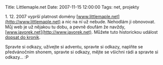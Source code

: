 Title: Littlemaple.net
Date: 2007-11-15 12:00:00
Tags: net, projekty

1\. 12. 2007 vyprší platnost domény [www.littlemaple.net](http://www.littlemaple.net) a nic na ní už nebude. Nehodlám ji obnovovat. Můj web je už nějakou tu dobu, a pevně doufám že navždy, [www.javorek.net](http://www.javorek.net). Můžete tuto historickou událost [dopsat do kronik](http://cs.wikipedia.org/wiki/1._prosinec).

Spravte si odkazy, užívejte si adventu, spravte si odkazy, naplňte se předvánočním shonem, spravte si odkazy, mějte se všichni rádi a spravte si odkazy… :P